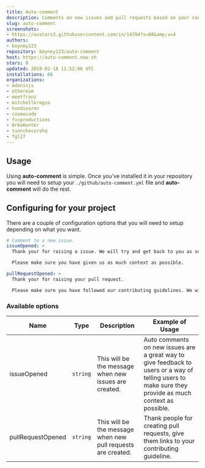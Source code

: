 ```yaml
---
title: Auto-comment
description: Comments on new issues and pull requests based on your configuration.
slug: auto-comment
screenshots:
- https://avatars3.githubusercontent.com/in/14394?s=88&amp;v=4
authors:
- boyney123
repository: boyney123/auto-comment
host: https://auto-comment.now.sh
stars: 8
updated: 2019-02-18 11:52:06 UTC
installations: 66
organizations:
- adonisjs
- ethereum
- meetfranz
- mitchellkrogza
- hoodiearon
- cosmocode
- fvcproductions
- OrkoHunter
- tunnckocorehq
- fgl27
---
```



## Usage

Using **auto-comment** is simple. Once you've installed it in your repository you will need to setup your `./github/auto-comment.yml` file and **auto-comment** will do the rest.

## Configuring for your project

There are a couple of configuration options that you will need to setup depending on what you want.

```yml
# Comment to a new issue.
issueOpened: >
  Thank your for raising a issue. We will try and get back to you as soon as possible.

  Please make sure you have given us as much context as possible.

pullRequestOpened: >
  Thank your for raising your pull request.

  Please make sure you have followed our contributing guidelines. We will review it as soon as possible
```

### Available options

| Name              | Type     | Description                                                  | Example of Usage                                                                                                                                       |
| ----------------- | -------- | ------------------------------------------------------------ | ------------------------------------------------------------------------------------------------------------------------------------------------------ |
| issueOpened       | `string` | This will be the message when new issues are created.        | Auto comments on new issues are a great way to give feedback to users or a way of telling users to make sure they provide as much context as possible. |
| pullRequestOpened | `string` | This will be the message when new pull requests are created. | Thank people for creating pull requests, give them links to your contributing guideline.                                                               |
